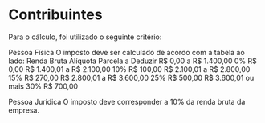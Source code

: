 # Contribuintes
Para o cálculo, foi utilizado o seguinte critério:

Pessoa Física
 O imposto deve ser calculado de acordo com a tabela ao lado:
 Renda Bruta                      Alíquota       Parcela a Deduzir
 R$ 0,00 a R$ 1.400,00              0%              R$ 0,00
 R$ 1.400,01 a R$ 2.100,00          10%            R$ 100,00
 R$ 2.100,01 a R$ 2.800,00          15%            R$ 270,00
 R$ 2.800,01 a R$ 3.600,00          25%            R$ 500,00
 R$ 3.600,01 ou mais                30%            R$ 700,00

Pessoa Jurídica
 O imposto deve corresponder a 10% da renda bruta da empresa.
